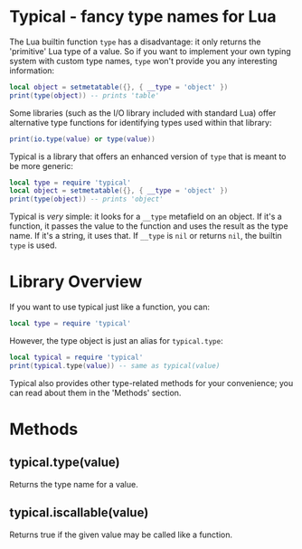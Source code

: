# Typical - fancy type names for Lua

The Lua builtin function `type` has a disadvantage: it only returns the 'primitive'
Lua type of a value.  So if you want to implement your own typing system with custom
type names, `type` won't provide you any interesting information:

```lua
local object = setmetatable({}, { __type = 'object' })
print(type(object)) -- prints 'table'
```

Some libraries (such as the I/O library included with standard Lua) offer alternative
type functions for identifying types used within that library:

```lua
print(io.type(value) or type(value))
```

Typical is a library that offers an enhanced version of `type` that is meant to be
more generic:

```lua
local type = require 'typical'
local object = setmetatable({}, { __type = 'object' })
print(type(object)) -- prints 'object'
```

Typical is *very* simple: it looks for a `__type` metafield on an object.
If it's a function, it passes the value to the function and uses the result
as the type name.  If it's a string, it uses that.  If `__type` is `nil`
or returns `nil`, the builtin `type` is used.

# Library Overview

If you want to use typical just like a function, you can:

```lua
local type = require 'typical'
```

However, the type object is just an alias for `typical.type`:

```lua
local typical = require 'typical'
print(typical.type(value)) -- same as typical(value)
```

Typical also provides other type-related methods for your convenience;
you can read about them in the 'Methods' section.

# Methods

## typical.type(value)

Returns the type name for a value.

## typical.iscallable(value)

Returns true if the given value may be called like a function.
